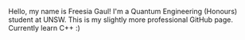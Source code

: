 Hello, my name is Freesia Gaul! I'm a Quantum Engineering (Honours) student at UNSW. This is my slightly more professional GitHub page. <br>
Currently learn C++ :)
